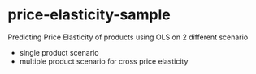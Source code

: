 # price-elasticity-sample
Predicting Price Elasticity of products using OLS on 2 different scenario 
- single product scenario 
- multiple product scenario for cross price elasticity
